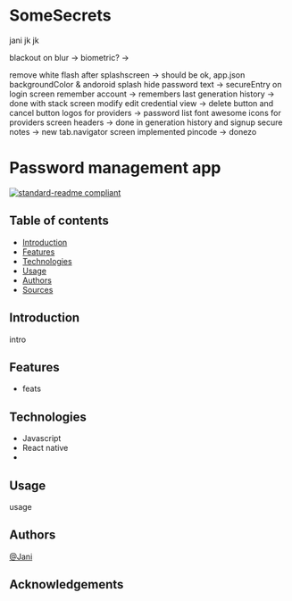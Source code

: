 # SomeSecrets

jani jk jk


blackout on blur ->
biometric? ->


remove white flash after splashscreen -> should be ok, app.json backgroundColor & andoroid splash
hide password text  -> secureEntry on login screen
remember account -> remembers last
generation history -> done with stack screen
modify edit credential view -> delete button and cancel button
logos for providers -> password list font awesome icons for providers
screen headers -> done in generation history and signup
secure notes -> new tab.navigator screen implemented
pincode -> donezo


# Password management app

[![standard-readme compliant](https://img.shields.io/badge/readme%20style-standard-brightgreen.svg?style=flat-square)](https://github.com/RichardLitt/standard-readme)

## Table of contents
* [Introduction](#introduction)
* [Features](#features)
* [Technologies](#technologies)
* [Usage](#usage)
* [Authors](#authors)
* [Sources](#sources)

## Introduction
intro


## Features
- feats

## Technologies
- Javascript
- React native
- 

## Usage
usage


## Authors
[@Jani](https://github.com/janijk)<br />

## Acknowledgements
